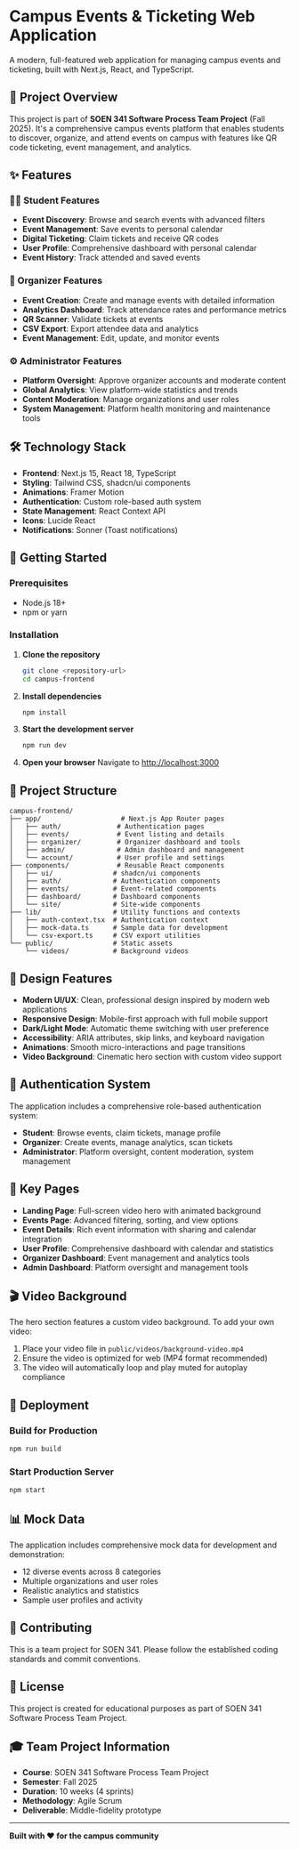 # Campus Events & Ticketing Web Application

A modern, full-featured web application for managing campus events and ticketing, built with Next.js, React, and TypeScript.

## 🎯 Project Overview

This project is part of **SOEN 341 Software Process Team Project** (Fall 2025). It's a comprehensive campus events platform that enables students to discover, organize, and attend events on campus with features like QR code ticketing, event management, and analytics.

## ✨ Features

### 👨‍🎓 Student Features
- **Event Discovery**: Browse and search events with advanced filters
- **Event Management**: Save events to personal calendar
- **Digital Ticketing**: Claim tickets and receive QR codes
- **User Profile**: Comprehensive dashboard with personal calendar
- **Event History**: Track attended and saved events

### 🎪 Organizer Features
- **Event Creation**: Create and manage events with detailed information
- **Analytics Dashboard**: Track attendance rates and performance metrics
- **QR Scanner**: Validate tickets at events
- **CSV Export**: Export attendee data and analytics
- **Event Management**: Edit, update, and monitor events

### ⚙️ Administrator Features
- **Platform Oversight**: Approve organizer accounts and moderate content
- **Global Analytics**: View platform-wide statistics and trends
- **Content Moderation**: Manage organizations and user roles
- **System Management**: Platform health monitoring and maintenance tools

## 🛠️ Technology Stack

- **Frontend**: Next.js 15, React 18, TypeScript
- **Styling**: Tailwind CSS, shadcn/ui components
- **Animations**: Framer Motion
- **Authentication**: Custom role-based auth system
- **State Management**: React Context API
- **Icons**: Lucide React
- **Notifications**: Sonner (Toast notifications)

## 🚀 Getting Started

### Prerequisites
- Node.js 18+ 
- npm or yarn

### Installation

1. **Clone the repository**
   ```bash
   git clone <repository-url>
   cd campus-frontend
   ```

2. **Install dependencies**
   ```bash
   npm install
   ```

3. **Start the development server**
   ```bash
   npm run dev
   ```

4. **Open your browser**
   Navigate to [http://localhost:3000](http://localhost:3000)

## 📁 Project Structure

```
campus-frontend/
├── app/                    # Next.js App Router pages
│   ├── auth/              # Authentication pages
│   ├── events/            # Event listing and details
│   ├── organizer/         # Organizer dashboard and tools
│   ├── admin/             # Admin dashboard and management
│   └── account/           # User profile and settings
├── components/            # Reusable React components
│   ├── ui/               # shadcn/ui components
│   ├── auth/             # Authentication components
│   ├── events/           # Event-related components
│   ├── dashboard/        # Dashboard components
│   └── site/             # Site-wide components
├── lib/                  # Utility functions and contexts
│   ├── auth-context.tsx  # Authentication context
│   ├── mock-data.ts      # Sample data for development
│   └── csv-export.ts     # CSV export utilities
└── public/               # Static assets
    └── videos/           # Background videos
```

## 🎨 Design Features

- **Modern UI/UX**: Clean, professional design inspired by modern web applications
- **Responsive Design**: Mobile-first approach with full mobile support
- **Dark/Light Mode**: Automatic theme switching with user preference
- **Accessibility**: ARIA attributes, skip links, and keyboard navigation
- **Animations**: Smooth micro-interactions and page transitions
- **Video Background**: Cinematic hero section with custom video support

## 🔐 Authentication System

The application includes a comprehensive role-based authentication system:

- **Student**: Browse events, claim tickets, manage profile
- **Organizer**: Create events, manage analytics, scan tickets
- **Administrator**: Platform oversight, content moderation, system management

## 📱 Key Pages

- **Landing Page**: Full-screen video hero with animated background
- **Events Page**: Advanced filtering, sorting, and view options
- **Event Details**: Rich event information with sharing and calendar integration
- **User Profile**: Comprehensive dashboard with calendar and statistics
- **Organizer Dashboard**: Event management and analytics tools
- **Admin Dashboard**: Platform oversight and management tools

## 🎬 Video Background

The hero section features a custom video background. To add your own video:

1. Place your video file in `public/videos/background-video.mp4`
2. Ensure the video is optimized for web (MP4 format recommended)
3. The video will automatically loop and play muted for autoplay compliance

## 🚀 Deployment

### Build for Production
```bash
npm run build
```

### Start Production Server
```bash
npm start
```

## 📊 Mock Data

The application includes comprehensive mock data for development and demonstration:
- 12 diverse events across 8 categories
- Multiple organizations and user roles
- Realistic analytics and statistics
- Sample user profiles and activity

## 🤝 Contributing

This is a team project for SOEN 341. Please follow the established coding standards and commit conventions.

## 📄 License

This project is created for educational purposes as part of SOEN 341 Software Process Team Project.

## 🎓 Team Project Information

- **Course**: SOEN 341 Software Process Team Project
- **Semester**: Fall 2025
- **Duration**: 10 weeks (4 sprints)
- **Methodology**: Agile Scrum
- **Deliverable**: Middle-fidelity prototype

---

**Built with ❤️ for the campus community**